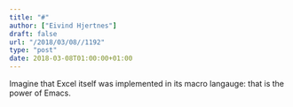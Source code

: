 ```yaml
---
title: "#"
author: ["Eivind Hjertnes"]
draft: false
url: "/2018/03/08//1192"
type: "post"
date: 2018-03-08T01:00:00+01:00
---
```


Imagine that Excel itself was implemented in its macro langauge: that is
the power of Emacs.
